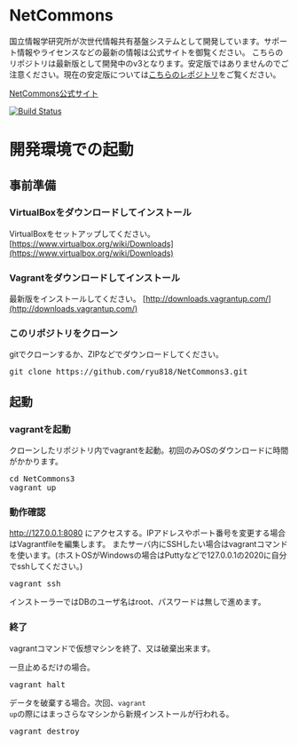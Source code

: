 NetCommons
=======

国立情報学研究所が次世代情報共有基盤システムとして開発しています。サポート情報やライセンスなどの最新の情報は公式サイトを御覧ください。
こちらのリポジトリは最新版として開発中のv3となります。安定版ではありませんのでご注意ください。現在の安定版については[こちらのレポジトリ](https://github.com/netcommons)をご覧ください。

[NetCommons公式サイト](http://www.netcommons.org/)


[![Build Status](https://travis-ci.org/ryu818/NetCommons3.png?branch=develop)](https://travis-ci.org/ryu818/NetCommons3)

# 開発環境での起動

## 事前準備

### VirtualBoxをダウンロードしてインストール
VirtualBoxをセットアップしてください。
[https://www.virtualbox.org/wiki/Downloads](https://www.virtualbox.org/wiki/Downloads)

### Vagrantをダウンロードしてインストール
最新版をインストールしてください。
[http://downloads.vagrantup.com/](http://downloads.vagrantup.com/)

### このリポジトリをクローン
gitでクローンするか、ZIPなどでダウンロードしてください。
<pre>
git clone https://github.com/ryu818/NetCommons3.git
</pre>

## 起動

### vagrantを起動
クローンしたリポジトリ内でvagrantを起動。初回のみOSのダウンロードに時間がかかります。
<pre>
cd NetCommons3
vagrant up
</pre>

### 動作確認
http://127.0.0.1:8080 にアクセスする。IPアドレスやポート番号を変更する場合はVagrantfileを編集します。
またサーバ内にSSHしたい場合はvagrantコマンドを使います。(ホストOSがWindowsの場合はPuttyなどで127.0.0.1の2020に自分でsshしてください。)

<pre>
vagrant ssh
</pre>

インストーラーではDBのユーザ名はroot、パスワードは無しで進めます。

### 終了
vagrantコマンドで仮想マシンを終了、又は破棄出来ます。

一旦止めるだけの場合。
<pre>
vagrant halt
</pre>

データを破棄する場合。次回、<code>vagrant up</code>の際にはまっさらなマシンから新規インストールが行われる。
<pre>
vagrant destroy
</pre>